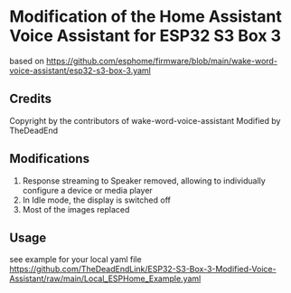 # Modification of the Home Assistant Voice Assistant for ESP32 S3 Box 3  
based on https://github.com/esphome/firmware/blob/main/wake-word-voice-assistant/esp32-s3-box-3.yaml

## Credits
Copyright by the contributors of wake-word-voice-assistant
Modified by TheDeadEnd

## Modifications
1) Response streaming to Speaker removed, allowing to individually configure a device or media player
2) In Idle mode, the display is switched off
3) Most of the images replaced
  
## Usage
see example for your local yaml file
https://github.com/TheDeadEndLink/ESP32-S3-Box-3-Modified-Voice-Assistant/raw/main/Local_ESPHome_Example.yaml

